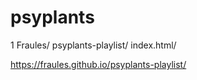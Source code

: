 # psyplants
1
Fraules/
psyplants-playlist/
index.html/

 https://fraules.github.io/psyplants-playlist/
